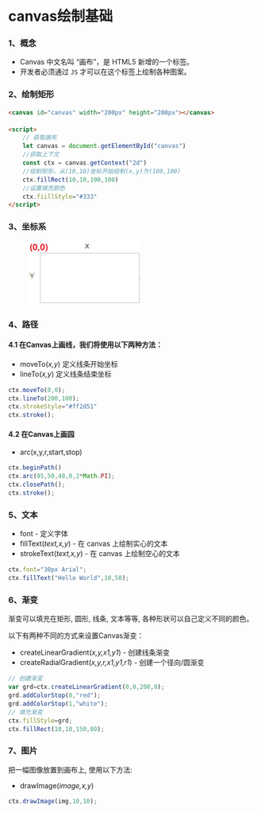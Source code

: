 # canvas绘制基础

### 1、概念

* Canvas 中文名叫 “画布”，是 HTML5 新增的一个标签。
* 开发者必须通过 `JS` 才可以在这个标签上绘制各种图案。

### 2、绘制矩形

```html
<canvas id="canvas" width="200px" height="200px"></canvas>

<script>
    // 获取画布
    let canvas = document.getElementById("canvas")
    //获取上下文
    const ctx = canvas.getContext("2d")
    //绘制矩形，从(10,10)坐标开始绘制(x,y)为(100,100)
    ctx.fillRect(10,10,100,100)
    //设置填充颜色
    ctx.fiillStyle="#333"
</script>
```

### 3、坐标系

<figure><img src="../.gitbook/assets/canvas坐标.jpg" alt=""><figcaption></figcaption></figure>

### 4、路径

#### 4.1  在Canvas上画线，我们将使用以下两种方法：

* moveTo(_x,y_) 定义线条开始坐标
* lineTo(_x,y_) 定义线条结束坐标

```javascript
ctx.moveTo(0,0);
ctx.lineTo(200,100);
ctx.strokeStyle="#ff2d51"
ctx.stroke();
```

#### 4.2  在Canvas上画园

* arc(x,y,r,start,stop)

```javascript
ctx.beginPath()
ctx.arc(95,50,40,0,2*Math.PI);
ctx.closePath();
ctx.stroke();

```

### 5、文本

* font - 定义字体
* fillText(_text,x,y_) - 在 canvas 上绘制实心的文本
* strokeText(_text,x,y_) - 在 canvas 上绘制空心的文本

```javascript
ctx.font="30px Arial"; 
ctx.fillText("Hello World",10,50);
```

### 6、渐变

渐变可以填充在矩形, 圆形, 线条, 文本等等, 各种形状可以自己定义不同的颜色。

以下有两种不同的方式来设置Canvas渐变：

* createLinearGradient(_x,y,x1,y1_) - 创建线条渐变
* createRadialGradient(_x,y,r,x1,y1,r1_) - 创建一个径向/圆渐变

```javascript
// 创建渐变
var grd=ctx.createLinearGradient(0,0,200,0);
grd.addColorStop(0,"red");
grd.addColorStop(1,"white");
// 填充渐变
ctx.fillStyle=grd;
ctx.fillRect(10,10,150,80);
```

### 7、图片

把一幅图像放置到画布上, 使用以下方法:

* drawImage(_image,x,y_)

```javascript
ctx.drawImage(img,10,10);
```
